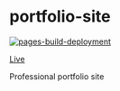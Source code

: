 # portfolio-site

[![pages-build-deployment](https://github.com/richardpordan/portfolio-site/actions/workflows/pages/pages-build-deployment/badge.svg)](https://github.com/richardpordan/portfolio-site/actions/workflows/pages/pages-build-deployment)

[Live](https://richardpordan.com/)

Professional portfolio site
